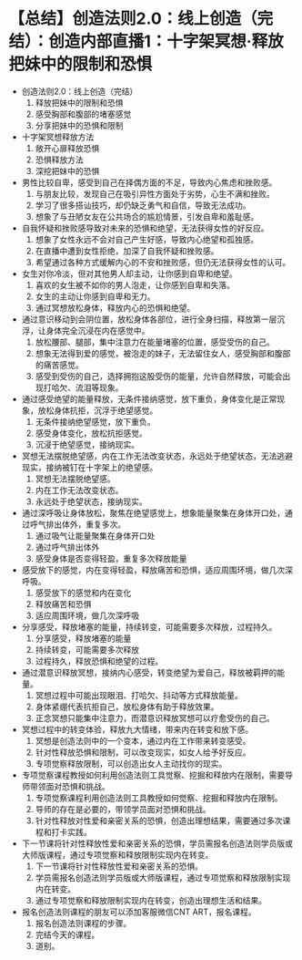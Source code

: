 # 【总结】创造法则2.0：线上创造（完结）：创造内部直播1：十字架冥想·释放把妹中的限制和恐惧

-   创造法则2.0：线上创造（完结）
    1.  释放把妹中的限制和恐惧
    2.  感受胸部和腹部的堵塞感觉
    3.  分享把妹中的恐惧和限制
-   十字架冥想释放方法
    1.  敞开心扉释放恐惧
    2.  恐惧释放方法
    3.  深挖把妹中的恐惧
-   男性比较自卑，感受到自己在择偶方面的不足，导致内心焦虑和挫败感。
    1.  与朋友比较，发现自己在吸引异性方面处于劣势，心生不满和挫败。
    2.  学习了很多搭讪技巧，却仍缺乏勇气和自信，导致无法成功。
    3.  想象了与丑陋女友在公共场合的尴尬情景，引发自卑和羞耻感。
-   自我怀疑和挫败感导致对未来的恐惧和绝望，无法获得女性的好反应。
    1.  想象了女性永远不会对自己产生好感，导致内心绝望和孤独感。
    2.  在直播中遭到女性拒绝，加深了自我怀疑和挫败感。
    3.  希望通过各种方式缓解内心的不安和挫败感，但仍无法获得女性的认可。
-   女生对你冷淡，但对其他男人却主动，让你感到自卑和绝望。
    1.  喜欢的女生被不如你的男人泡走，让你感到自卑和失落。
    2.  女生的主动让你感到自卑和无力。
    3.  通过冥想放松身体，释放内心的恐惧和绝望。
-   通过意识移动到会阴位置，放松身体各部位，进行全身扫描，释放第一层沉浮，让身体完全沉浸在内在感觉中。
    1.  放松腰部、腿部，集中注意力在能量堵塞的位置，感受受伤的自己。
    2.  想象无法得到爱的感觉，被泡走的妹子，无法留住女人，感受胸部和腹部的痛苦感觉。
    3.  感受到受伤的自己，选择拥抱这股受伤的能量，允许自然释放，可能会出现打哈欠、流泪等现象。
-   通过感受绝望的能量释放，无条件接纳感觉，放下重负，身体变化是正常现象，放松身体抗拒，沉浮于绝望感觉。
    1.  无条件接纳绝望感觉，放下重负。
    2.  感受身体变化，放松抗拒感觉。
    3.  沉浸于绝望感觉，接纳现实。
-   冥想无法摆脱绝望感，内在工作无法改变状态，永远处于绝望状态，无法逃避现实，接纳被钉在十字架上的绝望感。
    1.  冥想无法摆脱绝望感。
    2.  内在工作无法改变状态。
    3.  永远处于绝望状态，接纳现实。
-   通过深呼吸让身体放松，聚焦在绝望感觉上，想象能量聚集在身体开口处，通过呼气排出体外，重复多次。
    1.  通过吸气让能量聚集在身体开口处
    2.  通过呼气排出体外
    3.  感受身体是否变得轻盈，重复多次释放能量
-   感受放下的感觉，内在变得轻盈，释放痛苦和恐惧，适应周围环境，做几次深呼吸。
    1.  感受放下的感觉和内在变化
    2.  释放痛苦和恐惧
    3.  适应周围环境，做几次深呼吸
-   分享感受，释放堵塞的能量，持续转变，可能需要多次释放，过程持久。
    1.  分享感受，释放堵塞的能量
    2.  持续转变，可能需要多次释放
    3.  过程持久，释放恐惧和绝望的过程。
-   通过潜意识释放冥想，接纳内心感受，转变绝望为爱自己，释放被羁押的能量。
    1.  冥想过程中可能出现眼泪、打哈欠、抖动等方式释放能量。
    2.  身体紧绷代表抗拒自己，放松身体有助于释放效果。
    3.  正念冥想只能集中注意力，而潜意识释放冥想可以疗愈受伤的自己。
-   冥想过程中的转变体验，释放九大情绪，带来内在转变和放下感。
    1.  冥想是创造法则中的一个变本，通过内在工作带来转变感受。
    2.  针对性释放恐惧和限制，可以改变现实，如女人给予好反应。
    3.  专项觉察释放限制，可以创造出女人主动找你的现实。
-   专项觉察课程教授如何利用创造法则工具觉察、挖掘和释放内在限制，需要导师带领面对恐惧和挑战。
    1.  专项觉察课程利用创造法则工具教授如何觉察、挖掘和释放内在限制。
    2.  导师的存在是必要的，带领学员面对恐惧和挑战。
    3.  针对性释放对性爱和亲密关系的恐惧，创造出理想结果，需要通过多次课程和打卡实践。
-   下一节课将针对性释放性爱和亲密关系的恐惧，学员需报名创造法则学员版或大师版课程，通过专项觉察和释放限制实现内在转变。
    1.  下一节课将针对性释放性爱和亲密关系的恐惧。
    2.  学员需报名创造法则学员版或大师版课程，通过专项觉察和释放限制实现内在转变。
    3.  通过专项觉察和释放限制实现内在转变，创造出理想生活和结果。
-   报名创造法则课程的朋友可以添加客服微信CNT ART，报名课程。
    1.  报名创造法则课程的步骤。
    2.  完结今天的课程。
    3.  道别。
